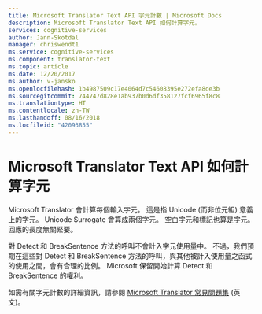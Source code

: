 ```yaml
---
title: Microsoft Translator Text API 字元計數 | Microsoft Docs
description: Microsoft Translator Text API 如何計算字元。
services: cognitive-services
author: Jann-Skotdal
manager: chriswendt1
ms.service: cognitive-services
ms.component: translator-text
ms.topic: article
ms.date: 12/20/2017
ms.author: v-jansko
ms.openlocfilehash: 1b4987509c17e4064d7c54608395e272efa8de3b
ms.sourcegitcommit: 744747d828e1ab937b0d6df358127fcf6965f8c8
ms.translationtype: HT
ms.contentlocale: zh-TW
ms.lasthandoff: 08/16/2018
ms.locfileid: "42093855"
---
```

# <a name="how-the-microsoft-translator-text-api-counts-characters"></a>Microsoft Translator Text API 如何計算字元

Microsoft Translator 會計算每個輸入字元。 這是指 Unicode (而非位元組) 意義上的字元。 Unicode Surrogate 會算成兩個字元。 空白字元和標記也算是字元。 回應的長度無關緊要。

對 Detect 和 BreakSentence 方法的呼叫不會計入字元使用量中。 不過，我們預期在這些對 Detect 和 BreakSentence 方法的呼叫，與其他被計入使用量之函式的使用之間，會有合理的比例。 Microsoft 保留開始計算 Detect 和 BreakSentence 的權利。 

如需有關字元計數的詳細資訊，請參閱 [Microsoft Translator 常見問題集](https://www.microsoft.com/en-us/translator/faq.aspx) \(英文\)。
